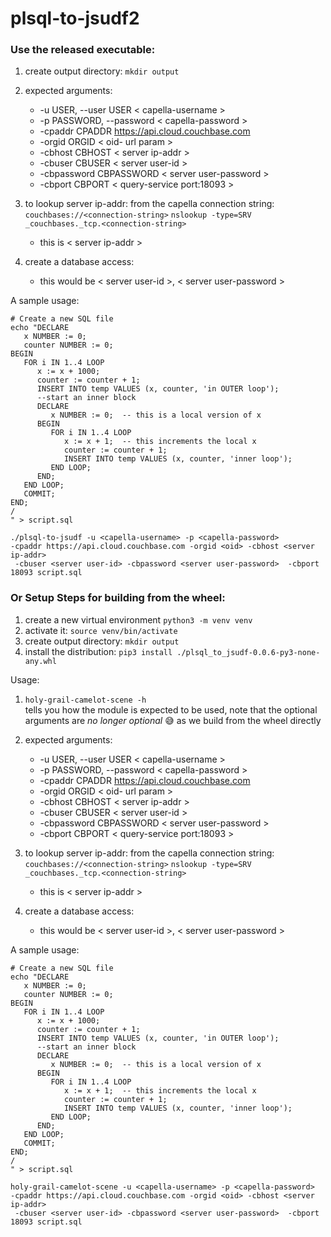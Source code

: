 # plsql-to-jsudf2

### Use the released executable:
1. create output directory: ```mkdir output```
2. expected arguments:
    *   -u USER, --user USER  < capella-username >
    * -p PASSWORD, --password < capella-password >
    * -cpaddr CPADDR    https://api.cloud.couchbase.com
    * -orgid ORGID      < oid- url param >
    * -cbhost CBHOST    < server ip-addr >
    * -cbuser CBUSER    < server user-id >
    * -cbpassword CBPASSWORD < server user-password >
    * -cbport CBPORT        < query-service port:18093 >

3. to lookup server ip-addr:
from the capella connection string: `couchbases://<connection-string>`
```nslookup -type=SRV _couchbases._tcp.<connection-string>```
    - this is < server ip-addr >

4. create a database access:
   - this would be  < server user-id >,  < server user-password >

A sample usage:
```
# Create a new SQL file
echo "DECLARE
   x NUMBER := 0;
   counter NUMBER := 0;
BEGIN
   FOR i IN 1..4 LOOP
      x := x + 1000;
      counter := counter + 1;
      INSERT INTO temp VALUES (x, counter, 'in OUTER loop');
      --start an inner block 
      DECLARE
         x NUMBER := 0;  -- this is a local version of x
      BEGIN
         FOR i IN 1..4 LOOP
            x := x + 1;  -- this increments the local x
            counter := counter + 1;
            INSERT INTO temp VALUES (x, counter, 'inner loop');
         END LOOP;
      END;
   END LOOP;
   COMMIT;
END;
/
" > script.sql
```

```
./plsql-to-jsudf -u <capella-username> -p <capella-password> 
-cpaddr https://api.cloud.couchbase.com -orgid <oid> -cbhost <server ip-addr> 
 -cbuser <server user-id> -cbpassword <server user-password>  -cbport 18093 script.sql
```

### Or Setup Steps for building from the wheel:
1. create a new virtual environment ```python3 -m venv venv```
2. activate it: ```source venv/bin/activate```
3. create output directory: ```mkdir output```
4. install the distribution: ```pip3 install ./plsql_to_jsudf-0.0.6-py3-none-any.whl```

Usage:
1. ```holy-grail-camelot-scene -h```<br> tells you how the module is expected to be used, note that the optional arguments are *no longer optional* 😅 as we build from the wheel directly

2. expected arguments:
    *   -u USER, --user USER  < capella-username >
    * -p PASSWORD, --password < capella-password >
    * -cpaddr CPADDR    https://api.cloud.couchbase.com
    * -orgid ORGID      < oid- url param >
    * -cbhost CBHOST    < server ip-addr >
    * -cbuser CBUSER    < server user-id >
    * -cbpassword CBPASSWORD < server user-password >
    * -cbport CBPORT        < query-service port:18093 >

3. to lookup server ip-addr:
from the capella connection string: `couchbases://<connection-string>`
```nslookup -type=SRV _couchbases._tcp.<connection-string>```
    - this is < server ip-addr >

4. create a database access:
   - this would be  < server user-id >,  < server user-password >

A sample usage:
```
# Create a new SQL file
echo "DECLARE
   x NUMBER := 0;
   counter NUMBER := 0;
BEGIN
   FOR i IN 1..4 LOOP
      x := x + 1000;
      counter := counter + 1;
      INSERT INTO temp VALUES (x, counter, 'in OUTER loop');
      --start an inner block 
      DECLARE
         x NUMBER := 0;  -- this is a local version of x
      BEGIN
         FOR i IN 1..4 LOOP
            x := x + 1;  -- this increments the local x
            counter := counter + 1;
            INSERT INTO temp VALUES (x, counter, 'inner loop');
         END LOOP;
      END;
   END LOOP;
   COMMIT;
END;
/
" > script.sql
```

```
holy-grail-camelot-scene -u <capella-username> -p <capella-password> 
-cpaddr https://api.cloud.couchbase.com -orgid <oid> -cbhost <server ip-addr> 
 -cbuser <server user-id> -cbpassword <server user-password>  -cbport 18093 script.sql
```
